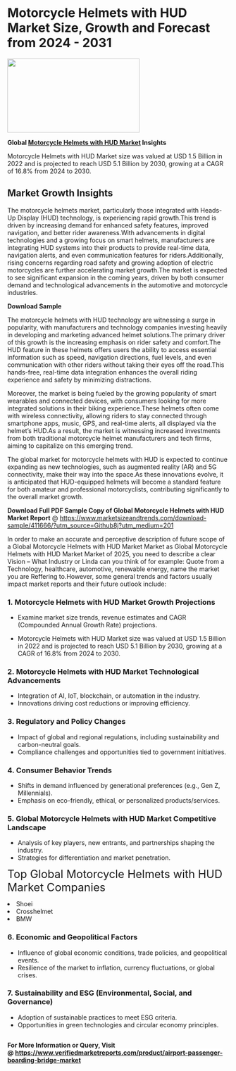 <H1>Motorcycle Helmets with HUD Market Size, Growth and Forecast from 2024 - 2031</H1><img class="aligncenter size-medium wp-image-584254" src="https://thirdeyenews.in/wp-content/uploads/2024/09/Global-Market-Research-300x168.jpeg" alt="" width="300" height="168" /><p><strong>Global&nbsp;<a href="https://www.marketsizeandtrends.com/download-sample/411666/?utm_source=Github8j?utm_medium=201">Motorcycle Helmets with HUD Market</a> Insights</strong></p><p>Motorcycle Helmets with HUD Market size was valued at USD 1.5 Billion in 2022 and is projected to reach USD 5.1 Billion by 2030, growing at a CAGR of 16.8% from 2024 to 2030.</p><p><h2>Market Growth Insights</h2> <p>The motorcycle helmets market, particularly those integrated with Heads-Up Display (HUD) technology, is experiencing rapid growth.This trend is driven by increasing demand for enhanced safety features, improved navigation, and better rider awareness.With advancements in digital technologies and a growing focus on smart helmets, manufacturers are integrating HUD systems into their products to provide real-time data, navigation alerts, and even communication features for riders.Additionally, rising concerns regarding road safety and growing adoption of electric motorcycles are further accelerating market growth.The market is expected to see significant expansion in the coming years, driven by both consumer demand and technological advancements in the automotive and motorcycle industries.</p> <p><strong>Download Sample</strong></p> <p>The motorcycle helmets with HUD technology are witnessing a surge in popularity, with manufacturers and technology companies investing heavily in developing and marketing advanced helmet solutions.The primary driver of this growth is the increasing emphasis on rider safety and comfort.The HUD feature in these helmets offers users the ability to access essential information such as speed, navigation directions, fuel levels, and even communication with other riders without taking their eyes off the road.This hands-free, real-time data integration enhances the overall riding experience and safety by minimizing distractions.</p> <p>Moreover, the market is being fueled by the growing popularity of smart wearables and connected devices, with consumers looking for more integrated solutions in their biking experience.These helmets often come with wireless connectivity, allowing riders to stay connected through smartphone apps, music, GPS, and real-time alerts, all displayed via the helmet’s HUD.As a result, the market is witnessing increased investments from both traditional motorcycle helmet manufacturers and tech firms, aiming to capitalize on this emerging trend.</p> <p>The global market for motorcycle helmets with HUD is expected to continue expanding as new technologies, such as augmented reality (AR) and 5G connectivity, make their way into the space.As these innovations evolve, it is anticipated that HUD-equipped helmets will become a standard feature for both amateur and professional motorcyclists, contributing significantly to the overall market growth.</p> <p><span class=""><strong>Download Full PDF Sample Copy of Global Motorcycle Helmets with HUD Market Report</strong> @ <a href="https://www.marketsizeandtrends.com/download-sample/411666/?utm_source=Github8j?utm_medium=201" target="_blank">https://www.marketsizeandtrends.com/download-sample/411666/?utm_source=Github8j?utm_medium=201</a></span></p><p>In order to make an accurate and perceptive description of future scope of a Global&nbsp;Motorcycle Helmets with HUD Market Market as Global&nbsp;Motorcycle Helmets with HUD Market Market of 2025, you need to describe a clear Vision &ndash; What Industry or Linda can you think of for example: Quote from a Technology, healthcare, automotive, renewable energy, name the market you are Reffering to.However, some general trends and factors usually impact market reports and their future outlook include:</p><h3>1.&nbsp;<strong>Motorcycle Helmets with HUD Market Growth Projections</strong></h3><ul><li>Examine market size trends, revenue estimates and CAGR (Compounded Annual Growth Rate) projections.</li><li><p>Motorcycle Helmets with HUD Market size was valued at USD 1.5 Billion in 2022 and is projected to reach USD 5.1 Billion by 2030, growing at a CAGR of 16.8% from 2024 to 2030.</p></li></ul><h3>2.&nbsp;<strong>Motorcycle Helmets with HUD Market Technological Advancements</strong></h3><ul><li>Integration of AI, IoT, blockchain, or automation in the industry.</li><li>Innovations driving cost reductions or improving efficiency.</li></ul><h3>3.&nbsp;<strong>Regulatory and Policy Changes</strong></h3><ul><li>Impact of global and regional regulations, including sustainability and carbon-neutral goals.</li><li>Compliance challenges and opportunities tied to government initiatives.</li></ul><h3>4.&nbsp;<strong>Consumer Behavior Trends</strong></h3><ul><li>Shifts in demand influenced by generational preferences (e.g., Gen Z, Millennials).</li><li>Emphasis on eco-friendly, ethical, or personalized products/services.</li></ul><h3>5.&nbsp;<strong>Global Motorcycle Helmets with HUD Market Competitive Landscape</strong></h3><ul><li>Analysis of key players, new entrants, and partnerships shaping the industry.</li><li>Strategies for differentiation and market penetration.</li></ul><p data-pm-slice="1 1 []"><span style="color: inherit; font-family: inherit; font-size: 25px;">Top Global Motorcycle Helmets with HUD Market Companies</span></p><div class="" data-test-id=""><p><li>Shoei</li><li> Crosshelmet</li><li> BMW</li></p></div><h3>6.&nbsp;<strong>Economic and Geopolitical Factors</strong></h3><ul><li>Influence of global economic conditions, trade policies, and geopolitical events.</li><li>Resilience of the market to inflation, currency fluctuations, or global crises.</li></ul><h3>7.&nbsp;<strong>Sustainability and ESG (Environmental, Social, and Governance)</strong></h3><ul><li>Adoption of sustainable practices to meet ESG criteria.</li><li>Opportunities in green technologies and circular economy principles.</li></ul><h2><strong style="font-size: 14px;">For More Information or Query, Visit @&nbsp;</strong><a style="background-color: #ffffff; font-size: 14px;" href="https://www.marketsizeandtrends.com/report/motorcycle-helmets-with-hud-market/" target="_blank">https://www.verifiedmarketreports.com/product/airport-passenger-boarding-bridge-market</a></h2>